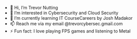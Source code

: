 - 👋 Hi, I’m Trevor Nutting
- 👀 I’m interested in Cybersecurity and Cloud Security
- 🌱 I’m currently learning IT CourseCareers by Josh Madakor
- 📫 Reach me via my email @trevorcybersec.gmail.com
- ⚡ Fun fact: I love playing FPS games and listening to Metal 

<!---
Trevador18/Trevador18 is a ✨ special ✨ repository because its `README.md` (this file) appears on your GitHub profile.
You can click the Preview link to take a look at your changes.
--->
